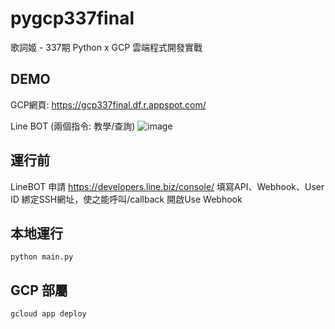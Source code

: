 # pygcp337final
歌詞姬 - 337期 Python x GCP 雲端程式開發實戰

## DEMO
GCP網頁:
https://gcp337final.df.r.appspot.com/

Line BOT (兩個指令: 教學/查詢)
![image](https://qr-official.line.me/sid/L/063dsjah.png)

## 運行前
LineBOT 申請
https://developers.line.biz/console/
填寫API、Webhook、User ID
綁定SSH網址，使之能呼叫/callback
開啟Use Webhook

## 本地運行
```
python main.py
```

## GCP 部屬
```
gcloud app deploy
```
